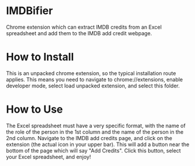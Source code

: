 # IMDBifier
Chrome extension which can extract IMDB credits from an Excel spreadsheet and add them to the IMDB add credit webpage.

# How to Install
This is an unpacked chrome extension, so the typical installation route applies. This means you need to navigate to chrome://extensions, enable developer mode, select load unpacked extension, and select this folder.

# How to Use
The Excel spreadsheet must have a very specific format, with the name of the role of the person in the 1st column and the name of the person in the 2nd column. Navigate to the IMDB add credits page, and click on the extension (the actual icon in your upper bar). This will add a button near the bottom of the page which will say "Add Credits". Click this button, select your Excel spreadsheet, and enjoy!
